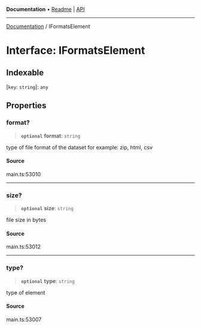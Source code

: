 **Documentation** • [Readme](../README.md) \| [API](../globals.md)

***

[Documentation](../README.md) / IFormatsElement

# Interface: IFormatsElement

## Indexable

 \[`key`: `string`\]: `any`

## Properties

### format?

> **`optional`** **format**: `string`

type of file format of the dataset
for example: zip, html, csv

#### Source

main.ts:53010

***

### size?

> **`optional`** **size**: `string`

file size in bytes

#### Source

main.ts:53012

***

### type?

> **`optional`** **type**: `string`

type of element

#### Source

main.ts:53007
